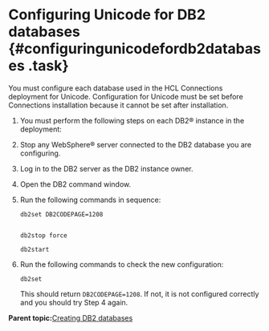# Configuring Unicode for DB2 databases {#configuringunicodefordb2databases .task}

You must configure each database used in the HCL Connections deployment for Unicode. Configuration for Unicode must be set before Connections installation because it cannot be set after installation.

1.  You must perform the following steps on each DB2® instance in the deployment:
2.  Stop any WebSphere® server connected to the DB2 database you are configuring.

3.  Log in to the DB2 server as the DB2 instance owner.

4.  Open the DB2 command window.

5.  Run the following commands in sequence:

    ```
    db2set DB2CODEPAGE=1208
    
    ```

    ```
    
    db2stop force
    ```

    ```
    db2start
    ```

6.  Run the following commands to check the new configuration:

    ```
    db2set
    ```

    This should return `DB2CODEPAGE=1208`. If not, it is not configured correctly and you should try Step 4 again.


**Parent topic:**[Creating DB2 databases](../install/c_inst_create_database_db2.md)

